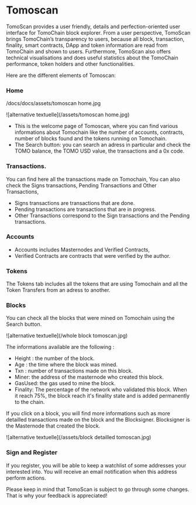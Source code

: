 # Tomoscan

TomoScan provides a user friendly, details and perfection-oriented user interface for TomoChain block explorer. From a user perspective, TomoScan brings TomoChain’s transparency to users, because all block, transaction, finality, smart contracts, DApp and token information are read from TomoChain and shown to users. Furthermore, TomoScan also offers technical visualisations and does useful statistics about the TomoChain performance, token holders and other functionalities. 

Here are the different elements of Tomoscan:

### Home

/docs/docs/assets/tomoscan home.jpg
      
![alternative textuelle](/assets/tomoscan home.jpg)

-   This is the welcome page of Tomoscan, where you can find various informations about Tomochain like the number of accounts, contracts, number of blocks found and the tokens running on Tomochain.
-   The Search button: you can search an adress in particular and check the TOMO balance, the TOMO USD value, the transactions and a 0x code.

### Transactions.
You can find here all the transactions made on Tomochain,
You can also check the Signs transactions, Pending Transactions and Other Transactions,
-   Signs transactions are transactions that are done.
-   Pending transactions are transactions that are in progress.
-   Other Transactions correspond to the Sign transactions and the Pending transactions.

### Accounts
-   Accounts includes Masternodes and Verified  Contracts,
-   Verified Contracts are contracts that were verified by the author.

### Tokens
The Tokens tab includes all the tokens that are using Tomochain and all the Token Transfers from an adress to another.

### Blocks

You can check all the blocks that were mined on Tomochain using the Search button. 

![alternative textuelle](/whole block tomoscan.jpg)

The informations available are the following :
-   Height : the number of the block.
-   Age : the time where the block was mined.
-   Txn : number of transactions made on this block.
- Miner: the address of the masternode who created this block.
- GasUsed: the gas used to mine the block.
- Finality: The percentage of the network who validated this block. When it reach 75%, the block reach it's finality state and is added permanently to the chain.

If you click on a block, you will find more informations such as more detailled transactions made on the block and the Blocksigner. Blocksigner is the Masternode that created the block.

![alternative textuelle](/assets/block detailled tomoscan.jpg)

### Sign and Register

If you register, you will be able to keep a watchlist of some addresses your interested into.
You will receive an email notification when this address perform actions.

Please keep in mind that TomoScan is subject to go through some changes. That is why your feedback is appreciated!
